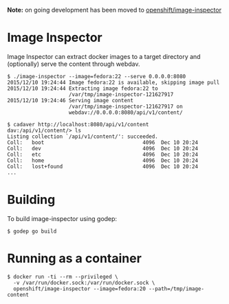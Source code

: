 **Note:** on going development has been moved to [openshift/image-inspector](https://github.com/openshift/image-inspector)

# Image Inspector

Image Inspector can extract docker images to a target directory and
(optionally) serve the content through webdav.

    $ ./image-inspector --image=fedora:22 --serve 0.0.0.0:8080
    2015/12/10 19:24:44 Image fedora:22 is available, skipping image pull
    2015/12/10 19:24:44 Extracting image fedora:22 to
                        /var/tmp/image-inspector-121627917
    2015/12/10 19:24:46 Serving image content
                        /var/tmp/image-inspector-121627917 on
                        webdav://0.0.0.0:8080/api/v1/content/

    $ cadaver http://localhost:8080/api/v1/content
    dav:/api/v1/content/> ls
    Listing collection `/api/v1/content/': succeeded.
    Coll:   boot                                4096  Dec 10 20:24
    Coll:   dev                                 4096  Dec 10 20:24
    Coll:   etc                                 4096  Dec 10 20:24
    Coll:   home                                4096  Dec 10 20:24
    Coll:   lost+found                          4096  Dec 10 20:24
    ...

# Building

To build image-inspector using godep:

    $ godep go build

# Running as a container

    $ docker run -ti --rm --privileged \
      -v /var/run/docker.sock:/var/run/docker.sock \
      openshift/image-inspector --image=fedora:20 --path=/tmp/image-content
